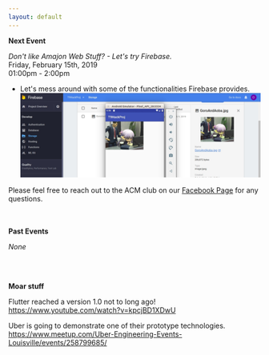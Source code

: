 ```yaml
---
layout: default
---
```


**Next Event**

*Don't like Amajon Web Stuff? - Let's try Firebase.*<br>
Friday, February 15th, 2019 <br>
01:00pm - 2:00pm
<br>

   * Let's mess around with some of the functionalities Firebase provides.
    ![Alt text](./2019_Feb_SIG.jpg?raw=true "Lonely Gourment and Firebase")

Please feel free to reach out to the ACM club on our [Facebook Page](https://www.facebook.com/MSUDenverACM/) for any questions.
<br>
<br>
<br>

**Past Events**

*None*

<br>
<br>

**Moar stuff**

Flutter reached a version 1.0 not to long ago!
<https://www.youtube.com/watch?v=kpcjBD1XDwU>

Uber is going to demonstrate one of their prototype technologies.
<https://www.meetup.com/Uber-Engineering-Events-Louisville/events/258799685/>
